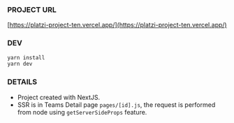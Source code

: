 ### PROJECT URL
[https://platzi-project-ten.vercel.app/](https://platzi-project-ten.vercel.app/)

### DEV

```bash
yarn install
yarn dev
```

### DETAILS

- Project created with NextJS.
- SSR is in Teams Detail page `pages/[id].js`, the request is performed from node using `getServerSideProps` feature.

